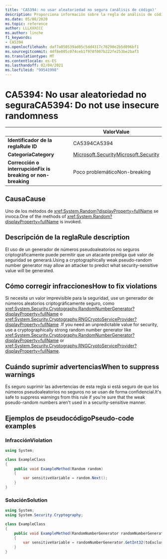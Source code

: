 ```yaml
---
title: 'CA5394: no usar aleatoriedad no segura (análisis de código)'
description: Proporciona información sobre la regla de análisis de código CA5394, incluidas las causas, cómo corregir las infracciones y cuándo suprimirlas.
ms.date: 05/08/2020
ms.topic: reference
author: LLLXXXCCC
ms.author: linche
f1_keywords:
- CA5394
ms.openlocfilehash: daf7a050539ad05c5dd4317c70290e2b5d096bf1
ms.sourcegitcommit: 4df8e005c074ceb1f978f007b222fe253be2baf3
ms.translationtype: MT
ms.contentlocale: es-ES
ms.lasthandoff: 02/04/2021
ms.locfileid: "99541998"
---
```

# <a name="ca5394-do-not-use-insecure-randomness"></a><span data-ttu-id="5b66e-103">CA5394: No usar aleatoriedad no segura</span><span class="sxs-lookup"><span data-stu-id="5b66e-103">CA5394: Do not use insecure randomness</span></span>

| | <span data-ttu-id="5b66e-104">Valor</span><span class="sxs-lookup"><span data-stu-id="5b66e-104">Value</span></span> |
|-|-|
| <span data-ttu-id="5b66e-105">**Identificador de la regla**</span><span class="sxs-lookup"><span data-stu-id="5b66e-105">**Rule ID**</span></span> |<span data-ttu-id="5b66e-106">CA5394</span><span class="sxs-lookup"><span data-stu-id="5b66e-106">CA5394</span></span>|
| <span data-ttu-id="5b66e-107">**Categoría**</span><span class="sxs-lookup"><span data-stu-id="5b66e-107">**Category**</span></span> |[<span data-ttu-id="5b66e-108">Microsoft.Security</span><span class="sxs-lookup"><span data-stu-id="5b66e-108">Microsoft.Security</span></span>](security-warnings.md)|
| <span data-ttu-id="5b66e-109">**Corrección o interrupción**</span><span class="sxs-lookup"><span data-stu-id="5b66e-109">**Fix is breaking or non-breaking**</span></span> |<span data-ttu-id="5b66e-110">Poco problemático</span><span class="sxs-lookup"><span data-stu-id="5b66e-110">Non-breaking</span></span>|

## <a name="cause"></a><span data-ttu-id="5b66e-111">Causa</span><span class="sxs-lookup"><span data-stu-id="5b66e-111">Cause</span></span>

<span data-ttu-id="5b66e-112">Uno de los métodos de <xref:System.Random?displayProperty=fullName> se invoca.</span><span class="sxs-lookup"><span data-stu-id="5b66e-112">One of the methods of <xref:System.Random?displayProperty=fullName> is invoked.</span></span>

## <a name="rule-description"></a><span data-ttu-id="5b66e-113">Descripción de la regla</span><span class="sxs-lookup"><span data-stu-id="5b66e-113">Rule description</span></span>

<span data-ttu-id="5b66e-114">El uso de un generador de números pseudoaleatorios no seguros criptográficamente puede permitir que un atacante prediga qué valor de seguridad se generará.</span><span class="sxs-lookup"><span data-stu-id="5b66e-114">Using a cryptographically weak pseudo-random number generator may allow an attacker to predict what security-sensitive value will be generated.</span></span>

## <a name="how-to-fix-violations"></a><span data-ttu-id="5b66e-115">Cómo corregir infracciones</span><span class="sxs-lookup"><span data-stu-id="5b66e-115">How to fix violations</span></span>

<span data-ttu-id="5b66e-116">Si necesita un valor imprevisible para la seguridad, use un generador de números aleatorios criptográficamente seguro, como <xref:System.Security.Cryptography.RandomNumberGenerator?displayProperty=fullName> o <xref:System.Security.Cryptography.RNGCryptoServiceProvider?displayProperty=fullName> .</span><span class="sxs-lookup"><span data-stu-id="5b66e-116">If you need an unpredictable value for security, use a cryptographically strong random number generator like <xref:System.Security.Cryptography.RandomNumberGenerator?displayProperty=fullName> or <xref:System.Security.Cryptography.RNGCryptoServiceProvider?displayProperty=fullName>.</span></span>

## <a name="when-to-suppress-warnings"></a><span data-ttu-id="5b66e-117">Cuándo suprimir advertencias</span><span class="sxs-lookup"><span data-stu-id="5b66e-117">When to suppress warnings</span></span>

<span data-ttu-id="5b66e-118">Es seguro suprimir las advertencias de esta regla si está seguro de que los números pseudoaleatorios no seguros no se usan de forma confidencial.</span><span class="sxs-lookup"><span data-stu-id="5b66e-118">It's safe to suppress warnings from this rule if you're sure that the weak pseudo-random numbers aren't used in a security-sensitive manner.</span></span>

## <a name="pseudo-code-examples"></a><span data-ttu-id="5b66e-119">Ejemplos de pseudocódigo</span><span class="sxs-lookup"><span data-stu-id="5b66e-119">Pseudo-code examples</span></span>

### <a name="violation"></a><span data-ttu-id="5b66e-120">Infracción</span><span class="sxs-lookup"><span data-stu-id="5b66e-120">Violation</span></span>

```csharp
using System;

class ExampleClass
{
    public void ExampleMethod(Random random)
    {
        var sensitiveVariable = random.Next();
    }
}
```

### <a name="solution"></a><span data-ttu-id="5b66e-121">Solución</span><span class="sxs-lookup"><span data-stu-id="5b66e-121">Solution</span></span>

```csharp
using System;
using System.Security.Cryptography;

class ExampleClass
{
    public void ExampleMethod(RandomNumberGenerator randomNumberGenerator, int toExclusive)
    {
        var sensitiveVariable = randomNumberGenerator.GetInt32(toExclusive);
    }
}
```
